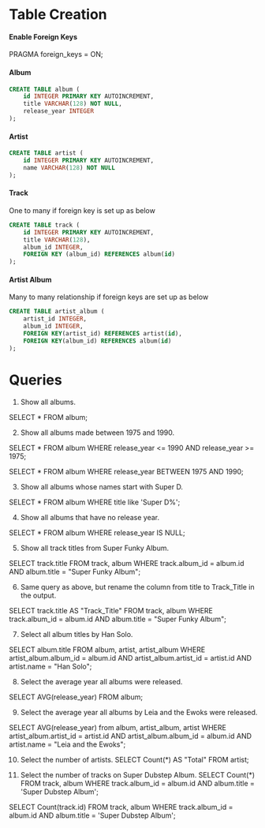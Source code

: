 # Table Creation

#### Enable Foreign Keys
PRAGMA foreign_keys = ON;

#### Album

```sql
CREATE TABLE album (
    id INTEGER PRIMARY KEY AUTOINCREMENT,
    title VARCHAR(128) NOT NULL,
    release_year INTEGER
);
```
#### Artist

```sql
CREATE TABLE artist (
    id INTEGER PRIMARY KEY AUTOINCREMENT,
    name VARCHAR(128) NOT NULL
);
```

#### Track

One to many if foreign key is set up as below

```sql
CREATE TABLE track (
    id INTEGER PRIMARY KEY AUTOINCREMENT,
    title VARCHAR(128),
    album_id INTEGER,
    FOREIGN KEY (album_id) REFERENCES album(id)
);
```

#### Artist Album

Many to many relationship if foreign keys are set up as below

```sql
CREATE TABLE artist_album (
    artist_id INTEGER,
    album_id INTEGER,
    FOREIGN KEY(artist_id) REFERENCES artist(id),
    FOREIGN KEY(album_id) REFERENCES album(id)
);
```
# Queries

1. Show all albums.

SELECT * FROM album;

2. Show all albums made between 1975 and 1990.

SELECT * FROM album WHERE release_year <= 1990 AND release_year >= 1975;

SELECT * FROM album WHERE release_year BETWEEN 1975 AND 1990;

3. Show all albums whose names start with Super D.

SELECT * FROM album WHERE title like 'Super D%';

4. Show all albums that have no release year.

SELECT * FROM album WHERE release_year IS NULL;

5. Show all track titles from Super Funky Album.

SELECT track.title FROM track, album WHERE track.album_id = album.id AND album.title = "Super Funky Album";

6. Same query as above, but rename the column from title to Track_Title in the output.

SELECT track.title AS "Track_Title" FROM track, album WHERE track.album_id = album.id AND album.title = "Super Funky Album";

7. Select all album titles by Han Solo.

SELECT album.title FROM album, artist, artist_album
WHERE artist_album.album_id = album.id AND
artist_album.artist_id = artist.id AND
artist.name = "Han Solo";

8. Select the average year all albums were released.

SELECT AVG(release_year) FROM album;

9. Select the average year all albums by Leia and the Ewoks were released.

SELECT AVG(release_year) from album, artist_album, artist
WHERE artist_album.artist_id = artist.id AND
artist_album.album_id = album.id AND
artist.name = "Leia and the Ewoks";

10. Select the number of artists.
SELECT Count(*) AS "Total" FROM artist;

11. Select the number of tracks on Super Dubstep Album.
SELECT Count(*) FROM track, album WHERE track.album_id = album.id
AND album.title = 'Super Dubstep Album';

SELECT Count(track.id) FROM track, album WHERE track.album_id = album.id
AND album.title = 'Super Dubstep Album';